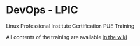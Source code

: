 # DevOps - LPIC
Linux Professional Institute Certification
PUE Training

All contents of the training are available [in the wiki](https://github.com/bluekrow/nke.devops/wiki)
